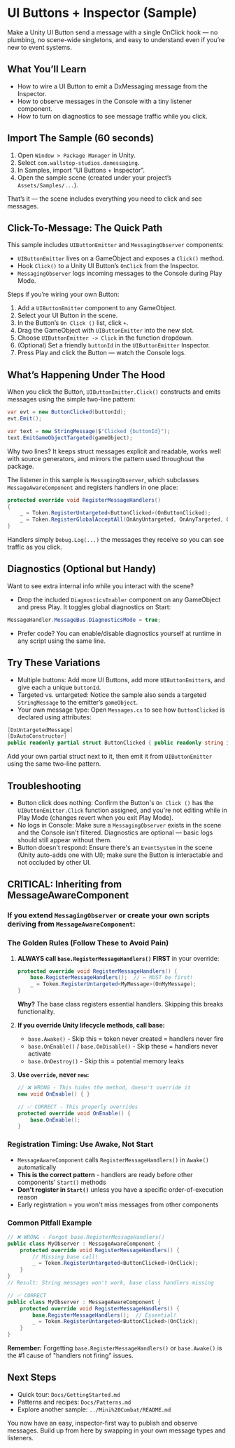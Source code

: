 # UI Buttons + Inspector (Sample)

Make a Unity UI Button send a message with a single OnClick hook — no plumbing, no scene-wide singletons, and easy to understand even if you’re new to event systems.

## What You’ll Learn

- How to wire a UI Button to emit a DxMessaging message from the Inspector.
- How to observe messages in the Console with a tiny listener component.
- How to turn on diagnostics to see message traffic while you click.

## Import The Sample (60 seconds)

1. Open `Window > Package Manager` in Unity.
1. Select `com.wallstop-studios.dxmessaging`.
1. In Samples, import “UI Buttons + Inspector”.
1. Open the sample scene (created under your project’s `Assets/Samples/...`).

That’s it — the scene includes everything you need to click and see messages.

## Click-To-Message: The Quick Path

This sample includes `UIButtonEmitter` and `MessagingObserver` components:

- `UIButtonEmitter` lives on a GameObject and exposes a `Click()` method.
- Hook `Click()` to a Unity UI Button’s `OnClick` from the Inspector.
- `MessagingObserver` logs incoming messages to the Console during Play Mode.

Steps if you’re wiring your own Button:

1. Add a `UIButtonEmitter` component to any GameObject.
1. Select your UI Button in the scene.
1. In the Button’s `On Click ()` list, click `+`.
1. Drag the GameObject with `UIButtonEmitter` into the new slot.
1. Choose `UIButtonEmitter -> Click` in the function dropdown.
1. (Optional) Set a friendly `buttonId` in the `UIButtonEmitter` Inspector.
1. Press Play and click the Button — watch the Console logs.

## What’s Happening Under The Hood

When you click the Button, `UIButtonEmitter.Click()` constructs and emits messages using the simple two-line pattern:

```csharp
var evt = new ButtonClicked(buttonId);
evt.Emit();

var text = new StringMessage($"Clicked {buttonId}");
text.EmitGameObjectTargeted(gameObject);
```

Why two lines? It keeps struct messages explicit and readable, works well with source generators, and mirrors the pattern used throughout the package.

The listener in this sample is `MessagingObserver`, which subclasses `MessageAwareComponent` and registers handlers in one place:

```csharp
protected override void RegisterMessageHandlers()
{
    _ = Token.RegisterUntargeted<ButtonClicked>(OnButtonClicked);
    _ = Token.RegisterGlobalAcceptAll(OnAnyUntargeted, OnAnyTargeted, OnAnyBroadcast);
}
```

Handlers simply `Debug.Log(...)` the messages they receive so you can see traffic as you click.

## Diagnostics (Optional but Handy)

Want to see extra internal info while you interact with the scene?

- Drop the included `DiagnosticsEnabler` component on any GameObject and press Play. It toggles global diagnostics on Start:

```csharp
MessageHandler.MessageBus.DiagnosticsMode = true;
```

- Prefer code? You can enable/disable diagnostics yourself at runtime in any script using the same line.

## Try These Variations

- Multiple buttons: Add more UI Buttons, add more `UIButtonEmitter`s, and give each a unique `buttonId`.
- Targeted vs. untargeted: Notice the sample also sends a targeted `StringMessage` to the emitter’s `gameObject`.
- Your own message type: Open `Messages.cs` to see how `ButtonClicked` is declared using attributes:

```csharp
[DxUntargetedMessage]
[DxAutoConstructor]
public readonly partial struct ButtonClicked { public readonly string id; }
```

Add your own partial struct next to it, then emit it from `UIButtonEmitter` using the same two-line pattern.

## Troubleshooting

- Button click does nothing: Confirm the Button's `On Click ()` has the `UIButtonEmitter.Click` function assigned, and you're not editing while in Play Mode (changes revert when you exit Play Mode).
- No logs in Console: Make sure a `MessagingObserver` exists in the scene and the Console isn't filtered. Diagnostics are optional — basic logs should still appear without them.
- Button doesn't respond: Ensure there's an `EventSystem` in the scene (Unity auto-adds one with UI); make sure the Button is interactable and not occluded by other UI.

## CRITICAL: Inheriting from MessageAwareComponent

### If you extend `MessagingObserver` or create your own scripts deriving from `MessageAwareComponent`:

### The Golden Rules (Follow These to Avoid Pain)

1. **ALWAYS call `base.RegisterMessageHandlers()` FIRST** in your override:

   ```csharp
   protected override void RegisterMessageHandlers() {
       base.RegisterMessageHandlers();  // ← MUST be first!
       _ = Token.RegisterUntargeted<MyMessage>(OnMyMessage);
   }
   ```

   **Why?** The base class registers essential handlers. Skipping this breaks functionality.

1. **If you override Unity lifecycle methods, call base:**
   - `base.Awake()` - Skip this = token never created = handlers never fire
   - `base.OnEnable()` / `base.OnDisable()` - Skip these = handlers never activate
   - `base.OnDestroy()` - Skip this = potential memory leaks

1. **Use `override`, never `new`:**

   ```csharp
   // ❌ WRONG - This hides the method, doesn't override it
   new void OnEnable() { }

   // ✅ CORRECT - This properly overrides
   protected override void OnEnable() {
       base.OnEnable();
   }
   ```

### Registration Timing: Use Awake, Not Start

- `MessageAwareComponent` calls `RegisterMessageHandlers()` in `Awake()` automatically
- **This is the correct pattern** - handlers are ready before other components' `Start()` methods
- **Don't register in `Start()`** unless you have a specific order-of-execution reason
- Early registration = you won't miss messages from other components

### Common Pitfall Example

```csharp
// ❌ WRONG - Forgot base.RegisterMessageHandlers()
public class MyObserver : MessageAwareComponent {
    protected override void RegisterMessageHandlers() {
        // Missing base call!
        _ = Token.RegisterUntargeted<ButtonClicked>(OnClick);
    }
}
// Result: String messages won't work, base class handlers missing

// ✅ CORRECT
public class MyObserver : MessageAwareComponent {
    protected override void RegisterMessageHandlers() {
        base.RegisterMessageHandlers();  // Essential!
        _ = Token.RegisterUntargeted<ButtonClicked>(OnClick);
    }
}
```

**Remember:** Forgetting `base.RegisterMessageHandlers()` or `base.Awake()` is the #1 cause of "handlers not firing" issues.

## Next Steps

- Quick tour: `Docs/GettingStarted.md`
- Patterns and recipes: `Docs/Patterns.md`
- Explore another sample: `../Mini%20Combat/README.md`

You now have an easy, inspector-first way to publish and observe messages. Build up from here by swapping in your own message types and listeners.
